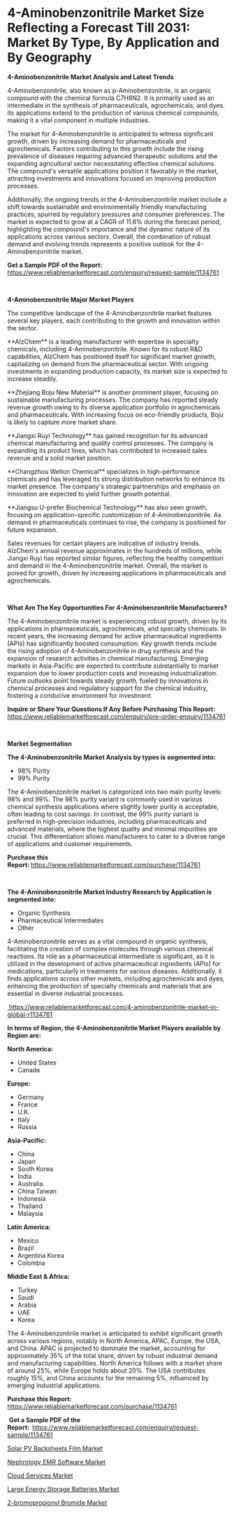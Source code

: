 <p><h1>4-Aminobenzonitrile Market Size Reflecting a Forecast Till 2031: Market By Type, By Application and By Geography</h1></p><p><strong>4-Aminobenzonitrile Market Analysis and Latest Trends</strong></p>
<p><p>4-Aminobenzonitrile, also known as p-Aminobenzonitrile, is an organic compound with the chemical formula C7H8N2. It is primarily used as an intermediate in the synthesis of pharmaceuticals, agrochemicals, and dyes. Its applications extend to the production of various chemical compounds, making it a vital component in multiple industries.</p><p>The market for 4-Aminobenzonitrile is anticipated to witness significant growth, driven by increasing demand for pharmaceuticals and agrochemicals. Factors contributing to this growth include the rising prevalence of diseases requiring advanced therapeutic solutions and the expanding agricultural sector necessitating effective chemical solutions. The compound's versatile applications position it favorably in the market, attracting investments and innovations focused on improving production processes.</p><p>Additionally, the ongoing trends in the 4-Aminobenzonitrile market include a shift towards sustainable and environmentally friendly manufacturing practices, spurred by regulatory pressures and consumer preferences. The market is expected to grow at a CAGR of 11.6% during the forecast period, highlighting the compound's importance and the dynamic nature of its applications across various sectors. Overall, the combination of robust demand and evolving trends represents a positive outlook for the 4-Aminobenzonitrile market.</p></p>
<p><strong>Get a Sample PDF of the Report:&nbsp;</strong> <a href="https://www.reliablemarketforecast.com/enquiry/request-sample/1134761?utm_campaign=1130&utm_medium=2&utm_source=Github&utm_content=ia&utm_term=08102024&utm_id=4-aminobenzonitrile">https://www.reliablemarketforecast.com/enquiry/request-sample/1134761</a></p>
<p>&nbsp;</p>
<p><strong>4-Aminobenzonitrile Major Market Players</strong></p>
<p><p>The competitive landscape of the 4-Aminobenzonitrile market features several key players, each contributing to the growth and innovation within the sector. </p><p>**AlzChem** is a leading manufacturer with expertise in specialty chemicals, including 4-Aminobenzonitrile. Known for its robust R&D capabilities, AlzChem has positioned itself for significant market growth, capitalizing on demand from the pharmaceutical sector. With ongoing investments in expanding production capacity, its market size is expected to increase steadily.</p><p>**Zhejiang Boju New Material** is another prominent player, focusing on sustainable manufacturing processes. The company has reported steady revenue growth owing to its diverse application portfolio in agrochemicals and pharmaceuticals. With increasing focus on eco-friendly products, Boju is likely to capture more market share.</p><p>**Jiangxi Ruyi Technology** has gained recognition for its advanced chemical manufacturing and quality control processes. The company is expanding its product lines, which has contributed to increased sales revenue and a solid market position. </p><p>**Changzhou Welton Chemical** specializes in high-performance chemicals and has leveraged its strong distribution networks to enhance its market presence. The company's strategic partnerships and emphasis on innovation are expected to yield further growth potential.</p><p>**Jiangsu U-prefer Biochemical Technology** has also seen growth, focusing on application-specific customization of 4-Aminobenzonitrile. As demand in pharmaceuticals continues to rise, the company is positioned for future expansion.</p><p>Sales revenues for certain players are indicative of industry trends. AlzChem's annual revenue approximates in the hundreds of millions, while Jiangxi Ruyi has reported similar figures, reflecting the healthy competition and demand in the 4-Aminobenzonitrile market. Overall, the market is poised for growth, driven by increasing applications in pharmaceuticals and agrochemicals.</p></p>
<p>&nbsp;</p>
<p><strong>What Are The Key Opportunities For 4-Aminobenzonitrile Manufacturers?</strong></p>
<p><p>The 4-Aminobenzonitrile market is experiencing robust growth, driven by its applications in pharmaceuticals, agrochemicals, and specialty chemicals. In recent years, the increasing demand for active pharmaceutical ingredients (APIs) has significantly boosted consumption. Key growth trends include the rising adoption of 4-Aminobenzonitrile in drug synthesis and the expansion of research activities in chemical manufacturing. Emerging markets in Asia-Pacific are expected to contribute substantially to market expansion due to lower production costs and increasing industrialization. Future outlooks point towards steady growth, fueled by innovations in chemical processes and regulatory support for the chemical industry, fostering a conducive environment for investment.</p></p>
<p><strong>Inquire or Share Your Questions If Any Before Purchasing This Report:</strong> <a href="https://www.reliablemarketforecast.com/enquiry/pre-order-enquiry/1134761?utm_campaign=1130&utm_medium=2&utm_source=Github&utm_content=ia&utm_term=08102024&utm_id=4-aminobenzonitrile">https://www.reliablemarketforecast.com/enquiry/pre-order-enquiry/1134761</a></p>
<p>&nbsp;</p>
<p><strong>Market Segmentation</strong></p>
<p><strong>The 4-Aminobenzonitrile Market Analysis by types is segmented into:</strong></p>
<p><ul><li>98% Purity</li><li>99% Purity</li></ul></p>
<p><p>The 4-Aminobenzonitrile market is categorized into two main purity levels: 98% and 99%. The 98% purity variant is commonly used in various chemical synthesis applications where slightly lower purity is acceptable, often leading to cost savings. In contrast, the 99% purity variant is preferred in high-precision industries, including pharmaceuticals and advanced materials, where the highest quality and minimal impurities are crucial. This differentiation allows manufacturers to cater to a diverse range of applications and customer requirements.</p></p>
<p><strong>Purchase this Report:&nbsp;</strong><a href="https://www.reliablemarketforecast.com/purchase/1134761?utm_campaign=1130&utm_medium=2&utm_source=Github&utm_content=ia&utm_term=08102024&utm_id=4-aminobenzonitrile">https://www.reliablemarketforecast.com/purchase/1134761</a></p>
<p>&nbsp;</p>
<p><strong>The 4-Aminobenzonitrile Market Industry Research by Application is segmented into:</strong></p>
<p><ul><li>Organic Synthesis</li><li>Pharmaceutical Intermediates</li><li>Other</li></ul></p>
<p><p>4-Aminobenzonitrile serves as a vital compound in organic synthesis, facilitating the creation of complex molecules through various chemical reactions. Its role as a pharmaceutical intermediate is significant, as it is utilized in the development of active pharmaceutical ingredients (APIs) for medications, particularly in treatments for various diseases. Additionally, it finds applications across other markets, including agrochemicals and dyes, enhancing the production of specialty chemicals and materials that are essential in diverse industrial processes.</p></p>
<p><a href="https://www.reliablemarketforecast.com/4-aminobenzonitrile-market-in-global-r1134761?utm_campaign=1130&utm_medium=2&utm_source=Github&utm_content=ia&utm_term=08102024&utm_id=4-aminobenzonitrile">&nbsp;https://www.reliablemarketforecast.com/4-aminobenzonitrile-market-in-global-r1134761</a></p>
<p><strong>In terms of Region, the 4-Aminobenzonitrile Market Players available by Region are:</strong></p>
<p>
    <p> <strong> North America: </strong>
        <ul>
            <li>United States</li>
            <li>Canada</li>
        </ul>
        </p> 
    <p> <strong> Europe: </strong>
        <ul>
            <li>Germany</li>
            <li>France</li>
            <li>U.K.</li>
            <li>Italy</li>
            <li>Russia</li>
        </ul>
        </p> 
    <p> <strong> Asia-Pacific: </strong>
        <ul>
            <li>China</li>
            <li>Japan</li>
            <li>South Korea</li>
            <li>India</li>
            <li>Australia</li>
            <li>China Taiwan</li>
            <li>Indonesia</li>
            <li>Thailand</li>
            <li>Malaysia</li>
        </ul>
        </p> 
    <p> <strong> Latin America: </strong>
        <ul>
            <li>Mexico</li>
            <li>Brazil</li>
            <li>Argentina Korea</li>
            <li>Colombia</li>
        </ul>
        </p> 
    <p> <strong> Middle East & Africa: </strong>
        <ul>
            <li>Turkey</li>
            <li>Saudi</li>
            <li>Arabia</li>
            <li>UAE</li>
            <li>Korea</li>
        </ul>
    </p>
    </p>
<p><p>The 4-Aminobenzonitrile market is anticipated to exhibit significant growth across various regions, notably in North America, APAC, Europe, the USA, and China. APAC is projected to dominate the market, accounting for approximately 35% of the total share, driven by robust industrial demand and manufacturing capabilities. North America follows with a market share of around 25%, while Europe holds about 20%. The USA contributes roughly 15%, and China accounts for the remaining 5%, influenced by emerging industrial applications.</p></p>
<p><strong>Purchase this Report: </strong><a href="https://www.reliablemarketforecast.com/purchase/1134761?utm_campaign=1130&utm_medium=2&utm_source=Github&utm_content=ia&utm_term=08102024&utm_id=4-aminobenzonitrile">https://www.reliablemarketforecast.com/purchase/1134761</a></p>
<p>&nbsp;<strong>Get a Sample PDF of the Report:&nbsp;&nbsp;</strong><a href="https://www.reliablemarketforecast.com/enquiry/request-sample/1134761?utm_campaign=1130&utm_medium=2&utm_source=Github&utm_content=ia&utm_term=08102024&utm_id=4-aminobenzonitrile">https://www.reliablemarketforecast.com/enquiry/request-sample/1134761</a></p>
<p><strong></strong></p>
<p><p><a href="https://issuu.com/reportprime-2/docs/solar-pv-backsheets-film-market-siz_8ddba20521a6dd?utm_campaign=1130&utm_medium=2&utm_source=Github&utm_content=ia&utm_term=08102024&utm_id=4-aminobenzonitrile">Solar PV Backsheets Film Market</a></p><p><a href="https://www.linkedin.com/pulse/strategic-roadmap-global-nephrology-emr-software-market-w0w0e?utm_campaign=1130&utm_medium=2&utm_source=Github&utm_content=ia&utm_term=08102024&utm_id=4-aminobenzonitrile">Nephrology EMR Software Market</a></p><p><a href="https://www.linkedin.com/pulse/comprehensive-cloud-services-market-report-regional-analysis-my5ae?utm_campaign=1130&utm_medium=2&utm_source=Github&utm_content=ia&utm_term=08102024&utm_id=4-aminobenzonitrile">Cloud Services Market</a></p><p><a href="https://issuu.com/reportprime-2/docs/large-energy-storage-batteries-mark_e8f582dd55a38f?utm_campaign=1130&utm_medium=2&utm_source=Github&utm_content=ia&utm_term=08102024&utm_id=4-aminobenzonitrile">Large Energy Storage Batteries Market</a></p><p><a href="https://github.com/RickHolmes3/Market-Research-Report-List-6/blob/main/2-bromopropionyl-bromide-market.md?utm_campaign=1130&utm_medium=2&utm_source=Github&utm_content=ia&utm_term=08102024&utm_id=4-aminobenzonitrile">2-bromopropionyl Bromide Market</a></p></p>